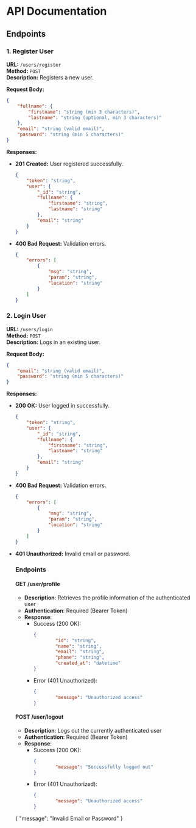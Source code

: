# API Documentation

## Endpoints

### 1. Register User

**URL:** `/users/register`  
**Method:** `POST`  
**Description:** Registers a new user.

**Request Body:**
```json
{
    "fullname": {
        "firstname": "string (min 3 characters)",
        "lastname": "string (optional, min 3 characters)"
    },
    "email": "string (valid email)",
    "password": "string (min 5 characters)"
}
```

**Responses:**
- **201 Created:** User registered successfully.
    ```json
    {
        "token": "string",
        "user": {
            "_id": "string",
            "fullname": {
                "firstname": "string",
                "lastname": "string"
            },
            "email": "string"
        }
    }
    ```
- **400 Bad Request:** Validation errors.
    ```json
    {
        "errors": [
            {
                "msg": "string",
                "param": "string",
                "location": "string"
            }
        ]
    }
    ```

### 2. Login User

**URL:** `/users/login`  
**Method:** `POST`  
**Description:** Logs in an existing user.

**Request Body:**
```json
{
    "email": "string (valid email)",
    "password": "string (min 5 characters)"
}
```

**Responses:**
- **200 OK:** User logged in successfully.
    ```json
    {
        "token": "string",
        "user": {
            "_id": "string",
            "fullname": {
                "firstname": "string",
                "lastname": "string"
            },
            "email": "string"
        }
    }
    ```
- **400 Bad Request:** Validation errors.
    ```json
    {
        "errors": [
            {
                "msg": "string",
                "param": "string",
                "location": "string"
            }
        ]
    }
    ```
- **401 Unauthorized:** Invalid email or password.

    ### Endpoints

    #### GET /user/profile
    - **Description**: Retrieves the profile information of the authenticated user
    - **Authentication**: Required (Bearer Token)
    - **Response**:
        - Success (200 OK):
            ```json
            {
                    "id": "string",
                    "name": "string",
                    "email": "string",
                    "phone": "string",
                    "created_at": "datetime"
            }
            ```
        - Error (401 Unauthorized):
            ```json
            {
                    "message": "Unauthorized access"
            }
            ```

    #### POST /user/logout
    - **Description**: Logs out the currently authenticated user
    - **Authentication**: Required (Bearer Token)
    - **Response**:
        - Success (200 OK):
            ```json
            {
                    "message": "Successfully logged out"
            }
            ```
        - Error (401 Unauthorized):
            ```json
            {
                    "message": "Unauthorized access"
            }
            ```
    {
        "message": "Invalid Email or Password"
    }
    
    
    ```
<!-- NEXT SEGMENT HERE -->


